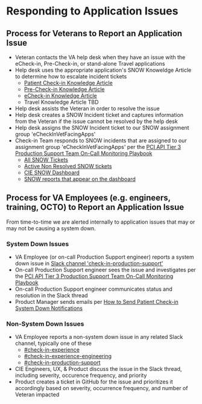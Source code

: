 # Responding to Application Issues

## Process for Veterans to Report an Application Issue
- Veteran contacts the VA help desk when they have an issue with the eCheck-in, Pre-Check-in, or stand-alone Travel applications
- Help desk uses the appropriate application's SNOW Knoweldge Article to determine how to escalate incident tickets
    - [Patient Check-in Knowledge Article](https://yourit.va.gov/va?sys_kb_id=4967ba681b1a59d04f6f5316624bcbbb&id=kb_article_view&sysparm_rank=3&sysparm_tsqueryId=2dbb7b091baad190005287b8624bcbcd)
    - [Pre-Check-in Knowledge Article](https://yourit.va.gov/kb_view.do?sys_kb_id=8c9bd58f1bcbc1d09641a867624bcba9&sysparm_rank=1&sysparm_tsqueryId=d4bae8c11b5b05541c29a867624bcbff)
    - [eCheck-in Knowledge Article](https://yourit.va.gov/kb_view.do?sys_kb_id=07548a9787478dd03502b889cebb3587&sysparm_rank=2&sysparm_tsqueryId=d4bae8c11b5b05541c29a867624bcbff)
    - Travel Knowledge Article TBD
- Help desk assists the Veteran in order to resolve the issue
- Help desk creates a SNOW Incident ticket and captures information from the Veteran if the issue cannot be resolved by the help desk
- Help desk assigns the SNOW Incident ticket to our SNOW assignment group 'eCheckInVetFacingApps'
- Check-in Team responds to SNOW incidents that are assigned to our assignment group 'eCheckInVetFacingApps' per the [PCI API Tier 3 Production Support Team On-Call Monitoring Playbook](https://github.com/department-of-veterans-affairs/checkin-devops/blob/master/docs/PCI%20API%20Tier%203%20Team%20Playbook.md)
    - [All SNOW Tickets](https://yourit.va.gov/now/nav/ui/classic/params/target/task_list.do%3Fsysparm_query%3Dassignment_group%253D9c50fbc51b4f8d5065965318624bcbbf%26sysparm_first_row%3D1%26sysparm_view%3Dcatalog)
    - [Active Non Resolved SNOW tickets](https://yourit.va.gov/now/nav/ui/classic/params/target/task_list.do%3Fsysparm_view%3Dcatalog%26sysparm_first_row%3D1%26sysparm_query%3Dassignment_group%253D9c50fbc51b4f8d5065965318624bcbbf%255Eactive%253Dtrue%255Estate!%253D6%26sysparm_clear_stack%3Dtrue)
    - [CIE SNOW Dashboard](https://yourit.va.gov/now/nav/ui/classic/params/target/%24pa_dashboard.do%3Fsysparm_dashboard%3D8a988d141b707990e4f6cbf7624bcb7f)
    - [SNOW reports that appear on the dashboard](https://yourit.va.gov/now/nav/ui/classic/params/target/report_home.do%3Fjvar_selected_tab%3DmyReports)

## Process for VA Employees (e.g. engineers, training, OCTO) to Report an Application Issue
From time-to-time we are alerted internally to application issues that may or may not be causing a system down.

### System Down Issues
- VA Employee (or on-call Production Support engineer) reports a system down issue in [Slack channel 'check-in-production-support'](https://dsva.slack.com/archives/C02UP02HHGX)  
- On-call Production Support engineer sees the issue and investigates per the [PCI API Tier 3 Production Support Team On-Call Monitoring Playbook](https://github.com/department-of-veterans-affairs/checkin-devops/blob/master/docs/PCI%20API%20Tier%203%20Team%20Playbook.md)
- On-call Production Support engineer communicates status and resolution in the Slack thread
- Product Manager sends emails per [How to Send Patient Check-in System Down Notifications](https://github.com/department-of-veterans-affairs/va.gov-team/blob/master/products/health-care/checkin/product/system-down-notifications.md) 

### Non-System Down Issues
- VA Employee reports a non-system down issue in any related Slack channel, typically one of these
  - [#check-in-experience](https://dsva.slack.com/archives/C022AC2STBM)
  - [#check-in-experience-engineering](https://dsva.slack.com/archives/C02G6AB3ZRS)
  - [#check-in-production-support](https://dsva.slack.com/archives/C02UP02HHGX)
- CIE Engineers, UX, & Product discuss the issue in the Slack thread, including severity, occurence frequency, and priority
- Product creates a ticket in GitHub for the issue and prioritizes it accordingly based on severity, occurrence frequency, and number of Veteran impacted
